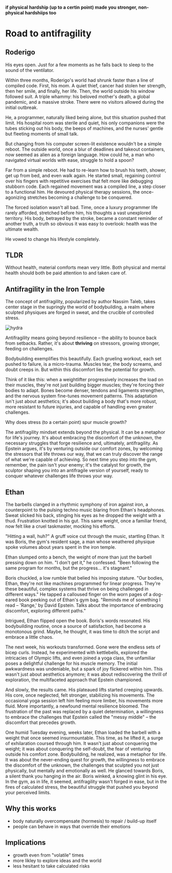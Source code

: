 #### if physical hardship (up to a certin point) made you stronger, non-physical hardshiips too


# Road to antifragility
## Roderigo
His eyes open. Just for a few moments as he falls back to sleep to the sound of the ventilator. 

Within three months, Roderigo's world had shrunk faster than a line of compiled code. First, his mom. A quiet thief, cancer had stolen her strength, then her smile, and finally, her life. Then, the world outside his window followed suit. A triple whammy: his beloved mother's death, a global pandemic, and a massive stroke. There were no visitors allowed during the initial outbreak. 

He, a programmer, naturally liked being alone, but this situation pushed that limit. His hospital room was sterile and quiet, his only companions were the tubes sticking out his body, the beeps of machines, and the nurses' gentle but fleeting moments of small talk. 

But changing from his computer screen-lit existence wouldn't be a simple reboot. The outside world, once a blur of deadlines and takeout containers, now seemed as alien as a foreign language. How could he, a man who navigated virtual worlds with ease, struggle to hold a spoon?

Far from a simple reboot. He had to re-learn how to brush his teeth, shower, get up from bed, and even walk again. He started small, regaining control over his fingers with repetitive exercises that felt more like debugging stubborn code. Each regained movement was a compiled line, a step closer to a functional him. He devoured physical therapy sessions, the once-agonizing stretches becoming a challenge to be conquered. 

The forced isolation wasn't all bad. Time, once a luxury programmer life rarely afforded, stretched before him, his thoughts a vast unexplored territory. His body, betrayed by the stroke, became a constant reminder of another truth, a truth so obvious it was easy to overlook: health was the ultimate wealth. 

He vowed to change his lifestyle completely.



## TLDR
Without health, material comforts mean very little. Both physical and mental health should both be paid attention to and taken care of.


## Antifragility in the Iron Temple

The concept of antifragility, popularized by author Nassim Taleb, takes center stage in the supringly the world of bodybuilding, a realm where sculpted physiques are forged  in sweat, and the crucible of controlled stress. 

![hydra](https://pebreo.github.io/IMG_0755.jpeg)

Antifragility means going beyond resilience – the ability to bounce back from setbacks. Rather, it's about **thriving** on stressors, growing stronger, feeding on challenges.

Bodybuilding exemplifies this beautifully. Each grueling workout, each set pushed to failure, is a micro-trauma. Muscles tear, the body screams, and doubt creeps in. But within this discomfort lies the potential for growth. 

Think of it like this: when a weightlifter progressively increases the load on their muscles, they're not just building bigger muscles; they're forcing their bodies to adapt. Bones become denser, tendons and ligaments strengthen, and the nervous system fine-tunes movement patterns. This adaptation isn't just about aesthetics; it's about building a body that's more robust, more resistant to future injuries, and capable of handling even greater challenges. 

Why does stress (to a certain point) spur muscle growth?

The antifragility mindset extends beyond the physical. It can be a metaphor for life's journey. It's about embracing the discomfort of the unknown, the necessary struggles that forge resilience and, ultimately, antifragility. As Epstein argues, it's by venturing outside our comfort zones, by welcoming the stressors that life throws our way, that we can truly discover the range of what we're capable of achieving. So next time you step into the gym, remember, the pain isn't your enemy; it's the catalyst for growth, the sculptor shaping you into an antifragile version of yourself, ready to conquer whatever challenges life throws your way. 

## Ethan
The barbells clanged in a rhythmic symphony of iron against iron, a counterpoint to the pulsing techno music blaring from Ethan's headphones. Sweat slicked his back, stinging his eyes as he dropped the weight with a thud. Frustration knotted in his gut. This same weight, once a familiar friend, now felt like a cruel taskmaster, mocking his efforts.  

"Hitting a wall, huh?" A gruff voice cut through the music, startling Ethan.  It was Boris, the gym's resident sage, a man whose weathered physique spoke volumes about years spent in the iron temple. 

Ethan slumped onto a bench, the weight of more than just the barbell pressing down on him. "I don't get it," he confessed. "Been following the same program for months, but the progress… it's stagnant."

Boris chuckled, a low rumble that belied his imposing stature. "Our bodies, Ethan, they're not like machines programmed for linear progress. They're these beautiful, complex systems that thrive on being challenged in different ways." He tapped a calloused finger on the worn pages of a dog-eared book peeking out of Ethan's gym bag. "Reminds me of something I read – 'Range,' by David Epstein. Talks about the importance of embracing discomfort, exploring different paths."

Intrigued, Ethan flipped open the book. Boris's words resonated. His bodybuilding routine, once a source of satisfaction, had become a monotonous grind. Maybe, he thought, it was time to ditch the script and embrace a little chaos.

The next week, his workouts transformed. Gone were the endless sets of bicep curls. Instead, he experimented with kettlebells, explored the intricacies of Olympic lifts, and even joined a yoga class, the unfamiliar poses a delightful challenge for his muscle memory. The initial awkwardness was undeniable, but a spark of joy flickered within him. This wasn't just about aesthetics anymore; it was about rediscovering the thrill of exploration, the multifaceted approach that Epstein championed.

And slowly, the results came. His plateaued lifts started creeping upwards. His core, once neglected, felt stronger, stabilizing his movements. The occasional yoga session left him feeling more limber, his movements more fluid. More importantly, a newfound mental resilience bloomed. The frustration of the past was replaced by a quiet determination, a willingness to embrace the challenges that Epstein called the "messy middle" – the discomfort that precedes growth.  

One humid Tuesday evening, weeks later, Ethan loaded the barbell with a weight that once seemed insurmountable. This time, as he lifted it, a surge of exhilaration coursed through him. It wasn't just about conquering the weight; it was about conquering the self-doubt, the fear of venturing outside his comfort zone.  Bodybuilding, he realized, was a metaphor for life. It was about the never-ending quest for growth, the willingness to embrace the discomfort of the unknown, the challenges that sculpted you not just physically, but mentally and emotionally as well.  He glanced towards Boris, a silent thank you hanging in the air. Boris winked, a knowing glint in his eye. In the gym, as in life, it seemed, antifragility wasn't forged in ease, but in the fires of calculated stress, the beautiful struggle that pushed you beyond your perceived limits.  


## Why this works
- body naturally overcompensate (hormesis) to repair / build-up itself
- people can behave in ways that override their emotions

## Implications
- growth even from "volatile" times
- more likley to explore ideas and the world
- less hesitant to take calculated risks
